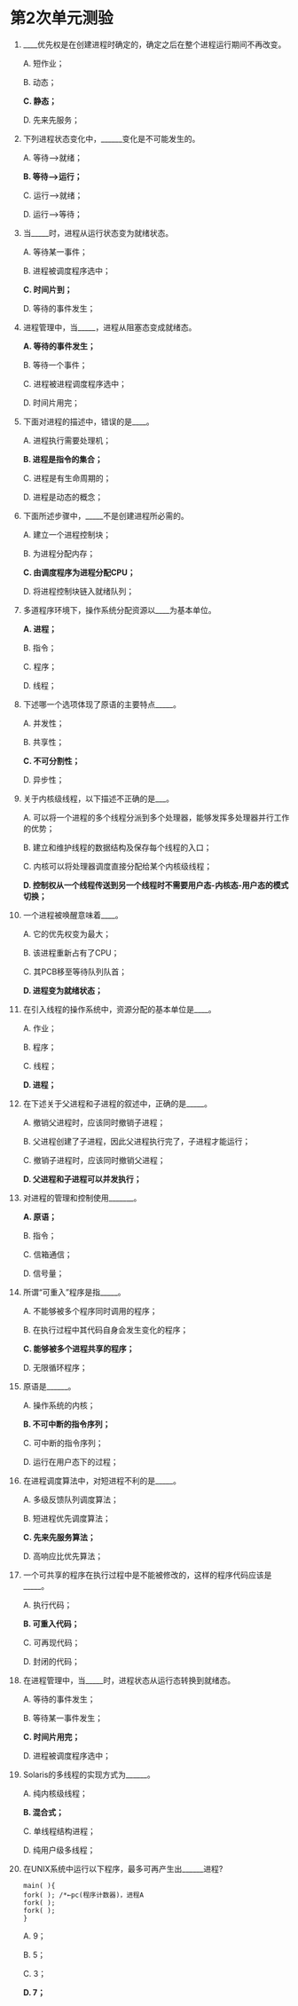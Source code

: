 # 第2次单元测验

1. \____优先权是在创建进程时确定的，确定之后在整个进程运行期间不再改变。

   A. 短作业；

   B. 动态；

   **C. 静态；**

   D. 先来先服务；

2. 下列进程状态变化中，______变化是不可能发生的。

   A. 等待—>就绪；

   **B. 等待—>运行；**

   C. 运行—>就绪；

   D. 运行—>等待；

3. 当\_\____时，进程从运行状态变为就绪状态。

   A. 等待某一事件；

   B. 进程被调度程序选中；

   **C. 时间片到；**

   D. 等待的事件发生；

4. 进程管理中，当\_\____，进程从阻塞态变成就绪态。

   **A. 等待的事件发生；**

   B. 等待一个事件；

   C. 进程被进程调度程序选中；

   D. 时间片用完；

5. 下面对进程的描述中，错误的是\____。

   A. 进程执行需要处理机；

   **B. 进程是指令的集合；**

   C. 进程是有生命周期的；

   D. 进程是动态的概念；

6. 下面所述步骤中，\_\____不是创建进程所必需的。

   A. 建立一个进程控制块；

   B. 为进程分配内存；

   **C. 由调度程序为进程分配CPU；**

   D. 将进程控制块链入就绪队列；

7. 多道程序环境下，操作系统分配资源以\____为基本单位。

   **A. 进程；**

   B. 指令；

   C. 程序；

   D. 线程；

8. 下述哪一个选项体现了原语的主要特点\_\_­­­­­­_­­­­­­_­­­­­­_­­­­­­__。

   A. 并发性；

   B. 共享性；

   **C. 不可分割性；**

   D. 异步性；

9. 关于内核级线程，以下描述不正确的是\__­­­­­­_­­­­­­_­­­­­­_­­­­­­__。

   A. 可以将一个进程的多个线程分派到多个处理器，能够发挥多处理器并行工作的优势；

   B. 建立和维护线程的数据结构及保存每个线程的入口；

   C. 内核可以将处理器调度直接分配给某个内核级线程；

   **D. 控制权从一个线程传送到另一个线程时不需要用户态-内核态-用户态的模式切换；**

10. 一个进程被唤醒意味着\____。

    A. 它的优先权变为最大；

    B. 该进程重新占有了CPU；

    C. 其PCB移至等待队列队首；

    **D. 进程变为就绪状态；**

11. 在引入线程的操作系统中，资源分配的基本单位是\____。

    A. 作业；

    B. 程序；

    C. 线程；

    **D. 进程；**

12. 在下述关于父进程和子进程的叙述中，正确的是\_\____。

    A. 撤销父进程时，应该同时撤销子进程；

    B. 父进程创建了子进程，因此父进程执行完了，子进程才能运行；

    C. 撤销子进程时，应该同时撤销父进程；

    **D. 父进程和子进程可以并发执行；**

13. 对进程的管理和控制使用\_\______。

    **A. 原语；**

    B. 指令；

    C. 信箱通信；

    D. 信号量；

14. 所谓“可重入”程序是指\_\____。

    A. 不能够被多个程序同时调用的程序；

    B. 在执行过程中其代码自身会发生变化的程序；

    **C. 能够被多个进程共享的程序；**

    D. 无限循环程序；

15. 原语是______。

    A. 操作系统的内核；

    **B. 不可中断的指令序列；**

    C. 可中断的指令序列；

    D. 运行在用户态下的过程；

16. 在进程调度算法中，对短进程不利的是\_\____。

    A. 多级反馈队列调度算法；

    B. 短进程优先调度算法；

    **C. 先来先服务算法；**

    D. 高响应比优先算法；

17. 一个可共享的程序在执行过程中是不能被修改的，这样的程序代码应该是\___\__。

    A. 执行代码；

    **B. 可重入代码；**

    C. 可再现代码；

    D. 封闭的代码；

18. 在进程管理中，当\_\____时，进程状态从运行态转换到就绪态。

    A. 等待的事件发生；

    B. 等待某一事件发生；

    **C. 时间片用完；**

    D. 进程被调度程序选中；

19. Solaris的多线程的实现方式为\_\_\____。

    A. 纯内核级线程；

    **B. 混合式；**

    C. 单线程结构进程；

    D. 纯用户级多线程；

20. 在UNIX系统中运行以下程序，最多可再产生出\_\_\____进程?

    ```
    main( ){
    fork( ); /*←pc(程序计数器)，进程A  
    fork( );  
    fork( ); 
    }
    ```

    A. 9；

    B. 5；

    C. 3；

    **D. 7；**

    